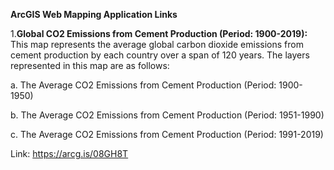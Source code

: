 **ArcGIS Web Mapping Application Links**

1.**Global CO2 Emissions from Cement Production (Period: 1900-2019):**
This map represents the average global carbon dioxide emissions from cement production by each country over a span of 120 years. The layers represented in this map are as follows:

a.	The Average CO2 Emissions from Cement Production (Period: 1900-1950)

b.	The Average CO2 Emissions from Cement Production (Period: 1951-1990)

c.	The Average CO2 Emissions from Cement Production (Period: 1991-2019)


Link: https://arcg.is/08GH8T
